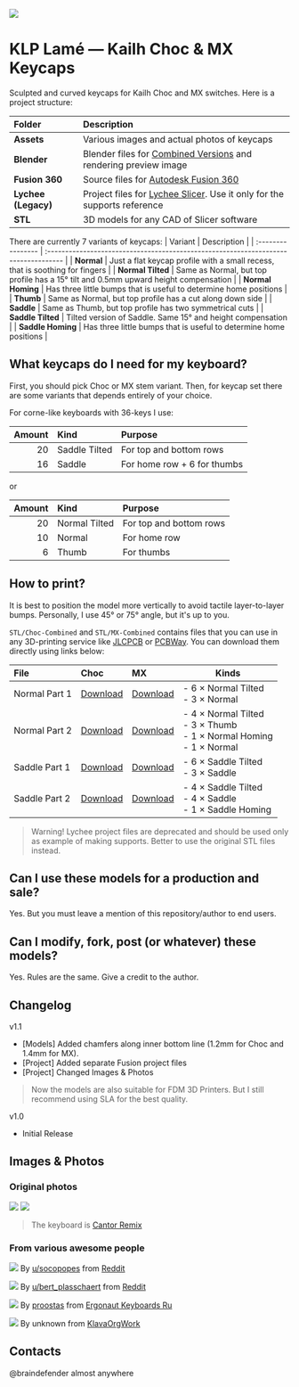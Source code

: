 ![](./Assets/KLP_Lame_Preview_All_New.jpg)

# KLP Lamé — Kailh Choc & MX Keycaps

Sculpted and curved keycaps for Kailh Choc and MX switches. Here is a project structure:

| Folder              | Description                                                                                    |
| :------------------ | :--------------------------------------------------------------------------------------------- |
| **Assets**          | Various images and actual photos of keycaps                                                    |
| **Blender**         | Blender files for [Combined Versions](#how-to-print) and rendering preview image               |
| **Fusion 360**      | Source files for [Autodesk Fusion 360](https://www.autodesk.com/products/fusion-360/overview)  |
| **Lychee (Legacy)** | Project files for [Lychee Slicer](https://mango3d.io/). Use it only for the supports reference |
| **STL**             | 3D models for any CAD of Slicer software                                                       |

There are currently 7 variants of keycaps:
| Variant           | Description                                                                         |
| :---------------- | :---------------------------------------------------------------------------------- |
| **Normal**        | Just a flat keycap profile with a small recess, that is soothing for fingers        |
| **Normal Tilted** | Same as Normal, but top profile has a 15° tilt and 0.5mm upward height compensation |
| **Normal Homing** | Has three little bumps that is useful to determine home positions                   |
| **Thumb**         | Same as Normal, but top profile has a cut along down side                           |
| **Saddle**        | Same as Thumb, but top profile has two symmetrical cuts                             |
| **Saddle Tilted** | Tilted version of Saddle. Same 15° and height compensation                          |
| **Saddle Homing** | Has three little bumps that is useful to determine home positions                   |

## What keycaps do I need for my keyboard?

First, you should pick Choc or MX stem variant. Then, for keycap set there are some variants that depends entirely of your choice.

For corne-like keyboards with 36-keys I use:

| Amount | Kind          | Purpose                     |
| -----: | :------------ | :-------------------------- |
|     20 | Saddle Tilted | For top and bottom rows     |
|     16 | Saddle        | For home row + 6 for thumbs |

or

| Amount | Kind          | Purpose                 |
| -----: | :------------ | :---------------------- |
|     20 | Normal Tilted | For top and bottom rows |
|     10 | Normal        | For home row            |
|      6 | Thumb         | For thumbs              |

## How to print?

It is best to position the model more vertically to avoid tactile layer-to-layer bumps. Personally, I use 45° or 75° angle, but it's up to you.

`STL/Choc-Combined` and `STL/MX-Combined` contains files that you can use in any 3D-printing service like [JLCPCB](https://3d.jlcpcb.com/3d-printing/stereolithography) or [PCBWay](https://www.pcbway.com/rapid-prototyping/3d-printing/). You can download them directly using links below:

| File          | Choc                           | MX                           | Kinds                                                                        |
|:--------------|:-------------------------------|:-----------------------------|------------------------------------------------------------------------------|
| Normal Part 1 | [Download][normal-part-1-choc] | [Download][normal-part-1-mx] | - 6 × Normal Tilted<br/>- 3 × Normal                                         |
| Normal Part 2 | [Download][normal-part-2-choc] | [Download][normal-part-2-mx] | - 4 × Normal Tilted<br/>- 3 × Thumb<br/>- 1 × Normal Homing<br/>- 1 × Normal |
| Saddle Part 1 | [Download][saddle-part-1-choc] | [Download][saddle-part-1-mx] | - 6 × Saddle Tilted<br/>- 3 × Saddle                                         |
| Saddle Part 2 | [Download][saddle-part-2-choc] | [Download][saddle-part-2-mx] | - 4 × Saddle Tilted<br/>- 4 × Saddle<br/>- 1 × Saddle Homing                 |


[normal-part-1-choc]: ./STL/Choc-Combined/KLP_Lame_Normal-6xNormal_Tilted-3xNormal-Combined.7z
[normal-part-1-mx]: ./STL/MX-Combined/KLP_Lame_MX-Normal-6xNormal_Tilted-3xNormal-Combined.7z
[normal-part-2-choc]: ./STL/Choc-Combined/KLP_Lame_Normal-4xNormal_Tilted-3xThumb-1xNormal_Homing-1xNormal-Combined.7z
[normal-part-2-mx]: ./STL/MX-Combined/KLP_Lame_MX-Normal-4xNormal_Tilted-3xThumb-1xNormal_Homing-1xNormal-Combined.7z
[saddle-part-1-choc]: ./STL/Choc-Combined/KLP_Lame_Saddle-6xSaddle_Tilted-3xSaddle-Combined.7z
[saddle-part-1-mx]: ./STL/MX-Combined/KLP_Lame_MX-Saddle-6xSaddle_Tilted-3xSaddle-Combined.7z
[saddle-part-2-choc]: ./STL/Choc-Combined/KLP_Lame_Saddle-4xSaddle_Tilted-4xSaddle-1xSaddle_Homing-Combined.7z
[saddle-part-2-mx]: ./STL/MX-Combined/KLP_Lame_MX-Saddle-4xSaddle_Tilted-4xSaddle-1xSaddle_Homing-Combined.7z


> Warning! Lychee project files are deprecated and should be used only as example of making supports. Better to use the original STL files instead.

## Can I use these models for a production and sale?

Yes. But you must leave a mention of this repository/author to end users.

## Can I modify, fork, post (or whatever) these models?

Yes. Rules are the same. Give a credit to the author.

## Changelog

v1.1

- [Models] Added chamfers along inner bottom line (1.2mm for Choc and 1.4mm for MX).
- [Project] Added separate Fusion project files
- [Project] Changed Images & Photos

> Now the models are also suitable for FDM 3D Printers. But I still recommend using SLA for the best quality.

v1.0

- Initial Release

## Images & Photos

### Original photos

![](./Assets/KLP-Lame-Cantor-Preview.jpg)
![](./Assets/KLP-Lame-Cantor-Preview-Side.jpg)

> The keyboard is [Cantor Remix](https://github.com/nilokr/cantor-remix)

### From various awesome people

![](./Assets/reddit-socopopes-9cws8sotb1bd1.jpeg)
By [u/socopopes](https://www.reddit.com/user/socopopes/) from [Reddit](https://www.reddit.com/r/ErgoMechKeyboards/comments/1dx9d7j/down_14_more_keys_only_34_more_to_go/)

![](./Assets/reddit-bert_plasschaert-a16vk4g4na8d1.jpg)
By [u/bert_plasschaert](https://www.reddit.com/user/bert_plasschaert/) from [Reddit](https://www.reddit.com/r/ErgoMechKeyboards/comments/1dmirsg/totem_tenting_bottom_plate/)

![](./Assets/telegram-ergonautkb_ru-001.jpg)
By [proostas](https://t.me/proostas) from [Ergonaut Keyboards Ru](https://t.me/ergonautkb_ru)

![](./Assets/unknown-8j3bn7a913sf4.jpg)
By unknown from [KlavaOrgWork](https://t.me/klavaorgwork)

## Contacts

@braindefender almost anywhere
